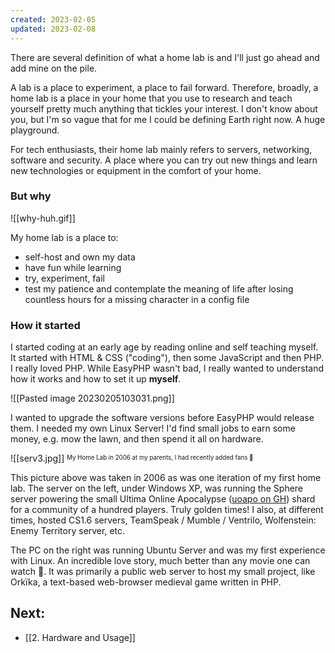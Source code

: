 ```yaml
---
created: 2023-02-05
updated: 2023-02-08
---
```

There are several definition of what a home lab is and I'll just go ahead and add mine on the pile. 

A lab is a place to experiment, a place to fail forward. Therefore, broadly, a home lab is a place in your home that you use to research and teach yourself pretty much anything that tickles your interest. I don't know about you, but I'm so vague that for me I could be defining Earth right now. A huge playground.

For tech enthusiasts, their home lab mainly refers to servers, networking, software and security. A place where you can try out new things and learn new technologies or equipment in the comfort of your home.

### But why
![[why-huh.gif]]

My home lab is a place to:
- self-host and own my data
- have fun while learning
- try, experiment, fail
- test my patience and contemplate the meaning of life after losing countless hours for a missing character in a config file

### How it started

I started coding at an early age by reading online and self teaching myself. It started with HTML & CSS ("coding"), then some JavaScript and then PHP. I really loved PHP. While EasyPHP wasn't bad, I really wanted to understand how it works and how to set it up **myself**.

![[Pasted image 20230205103031.png]]

 I wanted to upgrade the software versions before EasyPHP would release them. I needed my own Linux Server! I'd find small jobs to earn some money, e.g. mow the lawn, and then spend it all on hardware.

![[serv3.jpg]]
<sup><sub>My Home Lab in 2006 at my parents, I had recently added fans 🤣</sub></sup>

This picture above was taken in 2006 as was one iteration of my first home lab. The server on the left, under Windows XP, was running the Sphere server powering the small Ultima Online Apocalypse ([uoapo on GH](https://github.com/orditeck/uoapo)) shard for a community of a hundred players. Truly golden times! I also, at different times, hosted CS1.6 servers, TeamSpeak / Mumble / Ventrilo, Wolfenstein: Enemy Territory server, etc.

The PC on the right was running Ubuntu Server and was my first experience with Linux. An incredible love story, much better than any movie one can watch 🤣. It was primarily a public web server to host my small project, like Orkïka, a text-based web-browser medieval game written in PHP.

## Next:
- [[2. Hardware and Usage]]
